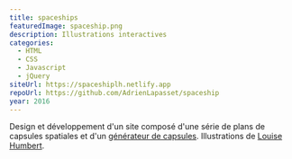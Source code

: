 ```yaml
---
title: spaceships
featuredImage: spaceship.png
description: Illustrations interactives
categories:
  - HTML
  - CSS
  - Javascript
  - jQuery
siteUrl: https://spaceshiplh.netlify.app
repoUrl: https://github.com/AdrienLapasset/spaceship
year: 2016
---
```

Design et développement d'un site composé d'une série de plans de capsules spatiales et d'un <a target="_blank" rel="noopener noreferrer" href="https://spaceshiplh.netlify.app/generator.html">générateur de capsules</a>. Illustrations de <a target="_blank" rel="noopener noreferrer" href="https://www.instagram.com/louisehumbert/">Louise Humbert</a>.
